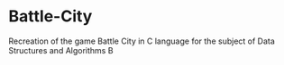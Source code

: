 # Battle-City
Recreation of the game Battle City in C language for the subject of Data Structures and Algorithms B
